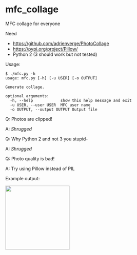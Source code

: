 # mfc_collage
MFC collage for everyone

Need
- https://github.com/adrienverge/PhotoCollage
- https://pypi.org/project/Pillow/
- Python 2 (3 should work but not tested)

Usage:
```
$ ./mfc.py -h
usage: mfc.py [-h] [-u USER] [-o OUTPUT]

Generate collage.

optional arguments:
  -h, --help            show this help message and exit
  -u USER, --user USER  MFC user name
  -o OUTPUT, --output OUTPUT Output file
```

Q: Photos are clipped!

A: *Shrugged* 

Q: Why Python 2 and not 3 you stupid-

A: *Shrugged*

Q: Photo quality is bad!

A: Try using Pillow instead of PIL

Example output:

<img src="https://i.imgur.com/kV0ZkUc.jpg" data-canonical-src="https://i.imgur.com/kV0ZkUc.jpg" width="200">

